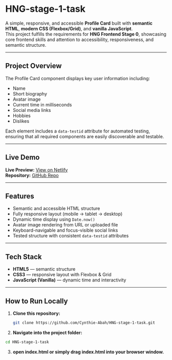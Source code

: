 # HNG-stage-1-task

A simple, responsive, and accessible **Profile Card** built with **semantic HTML**, **modern CSS (Flexbox/Grid)**, and **vanilla JavaScript**.  
This project fulfills the requirements for **HNG Frontend Stage 0**, showcasing core frontend skills and attention to accessibility, responsiveness, and semantic structure.

---

## Project Overview

The Profile Card component displays key user information including:

- Name
- Short biography
- Avatar image
- Current time in milliseconds
- Social media links
- Hobbies
- Dislikes

Each element includes a `data-testid` attribute for automated testing, ensuring that all required components are easily discoverable and testable.

---

## Live Demo

**Live Preview:** [View on Netlify](https://hngtask1-profilecard.netlify.app/)  
 **Repository:** [GitHub Repo](https://github.com/Cynthie-Abah/HNG-stage-1-task.git)

---

## Features

- Semantic and accessible HTML structure
- Fully responsive layout (mobile → tablet → desktop)
- Dynamic time display using `Date.now()`
- Avatar image rendering from URL or uploaded file
- Keyboard-navigable and focus-visible social links
- Tested structure with consistent `data-testid` attributes

---

## Tech Stack

- **HTML5** — semantic structure
- **CSS3** — responsive layout with Flexbox & Grid
- **JavaScript (Vanilla)** — dynamic time and interactivity

---

## How to Run Locally

1. **Clone this repository:**

   ```bash
   git clone https://github.com/Cynthie-Abah/HNG-stage-1-task.git
   ```

2. **Navigate into the project folder:**

```bash
cd HNG-stage-1-task
```

3. **open index.html or simply drag index.html into your browser window.**
